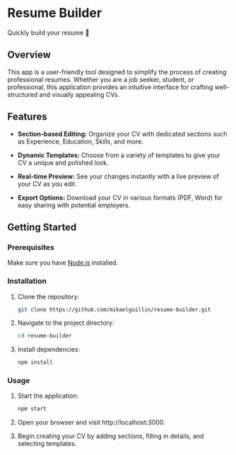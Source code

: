 # Resume Builder

Quickly build your resume 🚀

## Overview

This app is a user-friendly tool designed to simplify the process of creating professional resumes. Whether you are a job seeker, student, or professional, this application provides an intuitive interface for crafting well-structured and visually appealing CVs.

## Features

-   **Section-based Editing:** Organize your CV with dedicated sections such as Experience, Education, Skills, and more.

-   **Dynamic Templates:** Choose from a variety of templates to give your CV a unique and polished look.

-   **Real-time Preview:** See your changes instantly with a live preview of your CV as you edit.

-   **Export Options:** Download your CV in various formats (PDF, Word) for easy sharing with potential employers.

## Getting Started

### Prerequisites

Make sure you have [Node.js](https://nodejs.org/) installed.

### Installation

1. Clone the repository:

    ```bash
    git clone https://github.com/mikaelguillin/resume-builder.git
    ```

2. Navigate to the project directory:

    ```bash
    cd resume-builder
    ```

3. Install dependencies:

    ```bash
    npm install
    ```

### Usage

1. Start the application:

    ```bash
    npm start
    ```

2. Open your browser and visit http://localhost:3000.

3. Begin creating your CV by adding sections, filling in details, and selecting templates.
